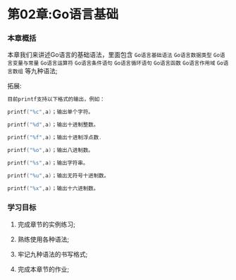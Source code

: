 # 第02章:Go语言基础

### 本章概括

本章我们来讲述Go语言的基础语法，里面包含 `Go语言基础语法` `Go语言数据类型` `Go语言变量与常量` `Go语言运算符` `Go语言条件语句` `Go语言循环语句` `Go语言函数` `Go语言作用域` `Go语言数组` 等九种语法;

拓展:
```go
目前printf支持以下格式的输出，例如：

printf("%c",a)；输出单个字符。

printf("%d",a)；输出十进制整数。

printf("%f",a)；输出十进制浮点数.

printf("%o",a)；输出八进制数。

printf("%s",a)；输出字符串。

printf("%u",a)；输出无符号十进制数。

printf("%x",a)；输出十六进制数。
```

### 学习目标

1. 完成章节的实例练习;

2. 熟练使用各种语法;

3. 牢记九种语法的书写格式;

4. 完成本章节的作业;
